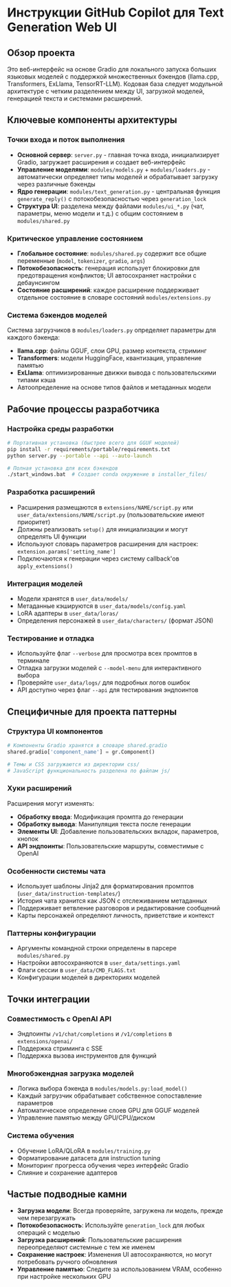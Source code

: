 # Инструкции GitHub Copilot для Text Generation Web UI

## Обзор проекта

Это веб-интерфейс на основе Gradio для локального запуска больших языковых моделей с поддержкой множественных бэкендов (llama.cpp, Transformers, ExLlama, TensorRT-LLM). Кодовая база следует модульной архитектуре с четким разделением между UI, загрузкой моделей, генерацией текста и системами расширений.

## Ключевые компоненты архитектуры

### Точки входа и поток выполнения
- **Основной сервер**: `server.py` - главная точка входа, инициализирует Gradio, загружает расширения и создает веб-интерфейс
- **Управление моделями**: `modules/models.py` + `modules/loaders.py` - автоматически определяет типы моделей и обрабатывает загрузку через различные бэкенды
- **Ядро генерации**: `modules/text_generation.py` - центральная функция `generate_reply()` с потокобезопасностью через `generation_lock`
- **Структура UI**: разделена между файлами `modules/ui_*.py` (чат, параметры, меню модели и т.д.) с общим состоянием в `modules/shared.py`

### Критическое управление состоянием
- **Глобальное состояние**: `modules/shared.py` содержит все общие переменные (`model`, `tokenizer`, `gradio`, `args`)
- **Потокобезопасность**: генерация использует блокировки для предотвращения конфликтов; UI автосохраняет настройки с дебаунсингом
- **Состояние расширений**: каждое расширение поддерживает отдельное состояние в словаре состояний `modules/extensions.py`

### Система бэкендов моделей
Система загрузчиков в `modules/loaders.py` определяет параметры для каждого бэкенда:
- **llama.cpp**: файлы GGUF, слои GPU, размер контекста, стриминг
- **Transformers**: модели HuggingFace, квантизация, управление памятью
- **ExLlama**: оптимизированные движки вывода с пользовательскими типами кэша
- Автоопределение на основе типов файлов и метаданных модели

## Рабочие процессы разработчика

### Настройка среды разработки
```bash
# Портативная установка (быстрее всего для GGUF моделей)
pip install -r requirements/portable/requirements.txt
python server.py --portable --api --auto-launch

# Полная установка для всех бэкендов
./start_windows.bat  # Создает conda окружение в installer_files/
```

### Разработка расширений
- Расширения размещаются в `extensions/NAME/script.py` или `user_data/extensions/NAME/script.py` (пользовательские имеют приоритет)
- Должны реализовать `setup()` для инициализации и могут определять UI функции
- Используют словарь параметров расширения для настроек: `extension.params['setting_name']`
- Подключаются к генерации через систему callback'ов `apply_extensions()`

### Интеграция моделей
- Модели хранятся в `user_data/models/`
- Метаданные кэшируются в `user_data/models/config.yaml`
- LoRA адаптеры в `user_data/loras/`
- Определения персонажей в `user_data/characters/` (формат JSON)

### Тестирование и отладка
- Используйте флаг `--verbose` для просмотра всех промптов в терминале
- Отладка загрузки моделей с `--model-menu` для интерактивного выбора
- Проверяйте `user_data/logs/` для подробных логов ошибок
- API доступно через флаг `--api` для тестирования эндпоинтов

## Специфичные для проекта паттерны

### Структура UI компонентов
```python
# Компоненты Gradio хранятся в словаре shared.gradio
shared.gradio['component_name'] = gr.Component()

# Темы и CSS загружаются из директории css/
# JavaScript функциональность разделена по файлам js/
```

### Хуки расширений
Расширения могут изменять:
- **Обработку ввода**: Модификация промпта до генерации
- **Обработку вывода**: Манипуляция текста после генерации
- **Элементы UI**: Добавление пользовательских вкладок, параметров, кнопок
- **API эндпоинты**: Пользовательские маршруты, совместимые с OpenAI

### Особенности системы чата
- Использует шаблоны Jinja2 для форматирования промптов (`user_data/instruction-templates/`)
- История чата хранится как JSON с отслеживанием метаданных
- Поддерживает ветвление разговоров и редактирование сообщений
- Карты персонажей определяют личность, приветствие и контекст

### Паттерны конфигурации
- Аргументы командной строки определены в парсере `modules/shared.py`
- Настройки автосохраняются в `user_data/settings.yaml`
- Флаги сессии в `user_data/CMD_FLAGS.txt`
- Конфигурации моделей в директориях моделей

## Точки интеграции

### Совместимость с OpenAI API
- Эндпоинты `/v1/chat/completions` и `/v1/completions` в `extensions/openai/`
- Поддержка стриминга с SSE
- Поддержка вызова инструментов для функций

### Многобэкендная загрузка моделей
- Логика выбора бэкенда в `modules/models.py:load_model()`
- Каждый загрузчик обрабатывает собственное сопоставление параметров
- Автоматическое определение слоев GPU для GGUF моделей
- Управление памятью между GPU/CPU/диском

### Система обучения
- Обучение LoRA/QLoRA в `modules/training.py`
- Форматирование датасета для instruction tuning
- Мониторинг прогресса обучения через интерфейс Gradio
- Слияние и сохранение адаптеров

## Частые подводные камни

- **Загрузка модели**: Всегда проверяйте, загружена ли модель, прежде чем перезагружать
- **Потокобезопасность**: Используйте `generation_lock` для любых операций с моделью
- **Загрузка расширений**: Пользовательские расширения переопределяют системные с тем же именем
- **Сохранение настроек**: Изменения UI автосохраняются, но могут потребовать ручного обновления
- **Управление памятью**: Следите за использованием VRAM, особенно при настройке нескольких GPU